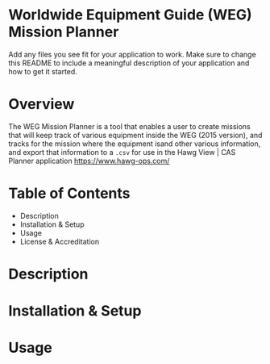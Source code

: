 # Worldwide Equipment Guide (WEG) Mission Planner 

Add any files you see fit for your application to work. Make sure to change this README to include a meaningful description of your application and how to get it started.
# Overview
  The WEG Mission Planner is a tool that enables a user to create missions that will keep track of various equipment inside the WEG (2015 version), and tracks for the mission where the equipment isand other various information, and export that information to a `.csv` for use in the Hawg View | CAS Planner application https://www.hawg-ops.com/
# Table of Contents
  - Description
  - Installation & Setup
  - Usage
  - License & Accreditation
# Description

# Installation & Setup

# Usage